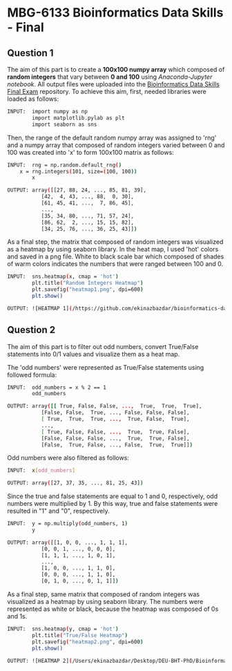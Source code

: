 # MBG-6133 Bioinformatics Data Skills - Final 

## **Question 1**

The aim of this part is to create a **100x100 numpy array** which composed of **random integers** that vary between **0 and 100** using *Anaconda-Jupyter notebook*. All output files were uploaded into the [Bioinformatics Data Skills Final Exam](https://github.com/ekinazbazdar/bioinformatics-data-skills-final-exam.git) repository. To achieve this aim, first, needed libraries were loaded as follows:

```bash
INPUT:	import numpy as np
    	import matplotlib.pylab as plt
      	import seaborn as sns
```

Then, the range of the default random numpy array was assigned to 'rng' and a numpy array that composed of random integers varied between 0 and 100 was created into 'x' to form 100x100 matrix as follows:  

```bash
INPUT:	rng = np.random.default_rng()
	x = rng.integers(101, size=(100, 100))
      	x

OUTPUT:	array([[27, 88, 24, ..., 85, 81, 39],
	       [42,  4, 43, ..., 88,  0, 30],
	       [61, 45, 41, ...,  7, 86, 45],
	       ...,
	       [35, 34, 80, ..., 71, 57, 24],
	       [86, 62,  2, ..., 15, 15, 82],
	       [34, 25, 76, ..., 36, 25, 43]])
```

As a final step, the matrix that composed of random integers was visualized as a heatmap by using seaborn library. In the heat map, I used 'hot' colors and saved in a png file. White to black scale bar which composed of shades of warm colors indicates the numbers that were ranged between 100 and 0.   

```bash
INPUT:	sns.heatmap(x, cmap = 'hot')
      	plt.title("Random Integers Heatmap")
      	plt.savefig("heatmap1.png", dpi=600)
      	plt.show()

OUTPUT:	![HEATMAP 1](/https://github.com/ekinazbazdar/bioinformatics-data-skills-final-exam/blob/main/heatmap1.png?raw=true)
```

## **Question 2**

The aim of this part is to filter out odd numbers, convert True/False statements into 0/1 values and visualize them as a heat map.

The 'odd numbers' were represented as True/False statements using followed formula:

```bash
INPUT:	odd_numbers = x % 2 == 1
      	odd_numbers

OUTPUT:	array([[ True, False, False, ...,  True,  True,  True],
	       [False, False,  True, ..., False, False, False],
	       [ True,  True,  True, ...,  True, False,  True],
	       ...,
	       [ True, False, False, ...,  True,  True, False],
	       [False, False, False, ...,  True,  True, False],
	       [False,  True, False, ..., False,  True,  True]])
```

Odd numbers were also filtered as follows:

```bash
INPUT:	x[odd_numbers]

OUTPUT: array([27, 37, 35, ..., 81, 25, 43])
```

Since the true and false statements are equal to 1 and 0, respectively, odd numbers were multiplied by 1. By this way, true and false statements were resulted in "1" and "0", respectively. 

```bash
INPUT:	y = np.multiply(odd_numbers, 1)
      	y

OUTPUT:	array([[1, 0, 0, ..., 1, 1, 1],
	       [0, 0, 1, ..., 0, 0, 0],
	       [1, 1, 1, ..., 1, 0, 1],
	       ...,
	       [1, 0, 0, ..., 1, 1, 0],
	       [0, 0, 0, ..., 1, 1, 0],
	       [0, 1, 0, ..., 0, 1, 1]])
```

As a final step, same matrix that composed of random integers was visualized as a heatmap by using seaborn library. The numbers were represented as white or black, because the heatmap was composed of 0s and 1s.

```bash
INPUT:	sns.heatmap(y, cmap = 'hot')
      	plt.title("True/False Heatmap")
      	plt.savefig("heatmap2.png", dpi=600)
      	plt.show()

OUTPUT:	![HEATMAP 2](/Users/ekinazbazdar/Desktop/DEU-BHT-PhD/Bioinformatics Data Skills/Final/heatmap2.png)
```
